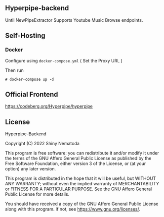 ## Hyperpipe-backend

Until NewPipeExtractor Supports Youtube Music Browse endpoints.

## Self-Hosting

### Docker

Configure using `docker-compose.yml` ( Set the Proxy URL )

Then run

`# docker-compose up -d`


## Official Frontend

https://codeberg.org/Hyperpipe/hyperpipe

## License

Hyperpipe-Backend

Copyright (C) 2022  Shiny Nematoda

This program is free software: you can redistribute it and/or modify
it under the terms of the GNU Affero General Public License as
published by the Free Software Foundation, either version 3 of the
License, or (at your option) any later version.

This program is distributed in the hope that it will be useful,
but WITHOUT ANY WARRANTY; without even the implied warranty of
MERCHANTABILITY or FITNESS FOR A PARTICULAR PURPOSE.  See the
GNU Affero General Public License for more details.

You should have received a copy of the GNU Affero General Public License
along with this program.  If not, see <https://www.gnu.org/licenses/>.